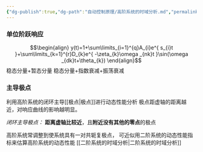 ```yaml
---
{"dg-publish":true,"dg-path":"自动控制原理/高阶系统的时域分析.md","permalink":"/自动控制原理/高阶系统的时域分析/","noteIcon":"","created":"2024-04-16T13:01:27.500+08:00","updated":"2024-04-17T09:03:01.916+08:00"}
---
```



### 单位阶跃响应
$$\begin{align}
y(t)=1+\sum\limits_{i=1}^{q}A_{i}e^{ s_{i}t }+\sum\limits_{k=1}^{r}D_{k}e^{ -\zeta_{k}\omega _{nk}t }\sin(\omega _{dk}t+\theta_{k})
\end{align}$$
稳态分量+暂态分量
稳态分量+指数衰减+振荡衰减

### 主导极点
利用高阶系统的闭环主导[[极点\|极点]]进行动态性能分析
极点距虚轴的距离越近，对响应曲线的影响越明显。

*闭环主导极点：*
**距离虚轴比较近**，且**附近没有其他的零点**的极点

高阶系统常调整到使系统具有一对共轭复极点，
可近似用二阶系统的动态性能指标来估算高阶系统的动态性能
[[二阶系统的时域分析\|二阶系统的时域分析]]



